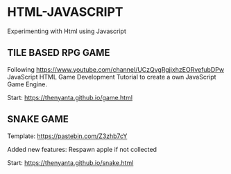 # HTML-JAVASCRIPT

Experimenting with Html using Javascript

## TILE BASED RPG GAME

Following https://www.youtube.com/channel/UCzQvgRgjjxhzEORvefubDPw JavaScript HTML Game Development Tutorial
to create a own JavaScript Game Engine.

Start: https://thenyanta.github.io/game.html

## SNAKE GAME

Template: https://pastebin.com/Z3zhb7cY

Added new features: Respawn apple if not collected

Start: https://thenyanta.github.io/snake.html
